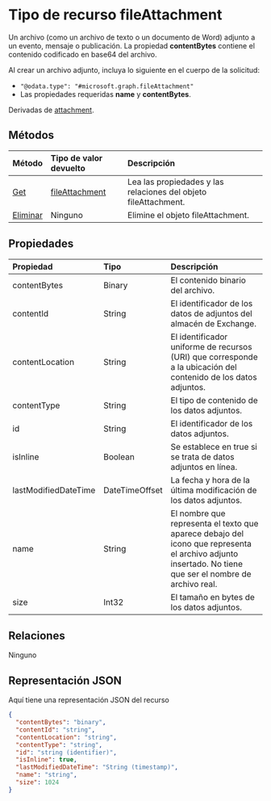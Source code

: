# <a name="fileattachment-resource-type"></a>Tipo de recurso fileAttachment

Un archivo (como un archivo de texto o un documento de Word) adjunto a un evento, mensaje o publicación. La propiedad **contentBytes** contiene el contenido codificado en base64 del archivo.  

Al crear un archivo adjunto, incluya lo siguiente en el cuerpo de la solicitud:

* `"@odata.type": "#microsoft.graph.fileAttachment"`
* Las propiedades requeridas **name** y **contentBytes**.

Derivadas de [attachment](attachment.md).

## <a name="methods"></a>Métodos

| Método       | Tipo de valor devuelto  |Descripción|
|:---------------|:--------|:----------|
|[Get](../api/attachment_get.md) | [fileAttachment](fileattachment.md) |Lea las propiedades y las relaciones del objeto fileAttachment.|
|[Eliminar](../api/attachment_delete.md) | Ninguno |Elimine el objeto fileAttachment. |

## <a name="properties"></a>Propiedades
| Propiedad     | Tipo   |Descripción|
|:---------------|:--------|:----------|
|contentBytes|Binary|El contenido binario del archivo.|
|contentId|String|El identificador de los datos de adjuntos del almacén de Exchange.|
|contentLocation|String|El identificador uniforme de recursos (URI) que corresponde a la ubicación del contenido de los datos adjuntos.|
|contentType|String|El tipo de contenido de los datos adjuntos.|
|id|String|El identificador de los datos adjuntos.|
|isInline|Boolean|Se establece en true si se trata de datos adjuntos en línea.|
|lastModifiedDateTime|DateTimeOffset|La fecha y hora de la última modificación de los datos adjuntos.|
|name|String|El nombre que representa el texto que aparece debajo del icono que representa el archivo adjunto insertado. No tiene que ser el nombre de archivo real.|
|size|Int32|El tamaño en bytes de los datos adjuntos.|

## <a name="relationships"></a>Relaciones
Ninguno


## <a name="json-representation"></a>Representación JSON

Aquí tiene una representación JSON del recurso

<!-- {
  "blockType": "resource",
  "optionalProperties": [

  ],
  "@odata.type": "microsoft.graph.fileAttachment"
}-->

```json
{
  "contentBytes": "binary",
  "contentId": "string",
  "contentLocation": "string",
  "contentType": "string",
  "id": "string (identifier)",
  "isInline": true,
  "lastModifiedDateTime": "String (timestamp)",
  "name": "string",
  "size": 1024
}

```

<!-- uuid: 8fcb5dbc-d5aa-4681-8e31-b001d5168d79
2015-10-25 14:57:30 UTC -->
<!-- {
  "type": "#page.annotation",
  "description": "fileAttachment resource",
  "keywords": "",
  "section": "documentation",
  "tocPath": ""
}-->
